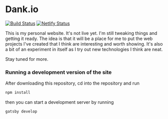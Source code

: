 # Dank.io
[![Build Status](https://travis-ci.org/dankrajnak/dank.io.svg?branch=master)](https://travis-ci.org/dankrajnak/dank.io)
[![Netlify Status](https://api.netlify.com/api/v1/badges/9286f29d-e7c7-4766-873e-b1cf468f8b2b/deploy-status)](https://app.netlify.com/sites/danielkrajnak/deploys)


This is my personal website.  It's not live yet.  I'm still tweaking things and getting it ready.  The idea is that it
will be a place for me to put the web projects I've created that I think are interesting and worth showing.  It's 
also a bit of an experiment in itself as I try out new technologies I think are neat.

Stay tuned for more.

### Running a development version of the site
After downloading this repository, cd into the repository and run 
```bash
npm install
```
then you can start a development server by running
```bash
gatsby develop
```

